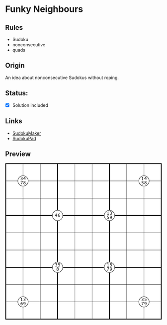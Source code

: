 # Funky Neighbours
## Rules
* Sudoku
* nonconsecutive
* quads

## Origin
An idea about nonconsecutive Sudokus without roping.

## Status:
* [X] Solution included

## Links
* [SudokuMaker](https://sudokumaker.app/?puzzle=N4IgZg9gTgtghgFwGoFMoGcCWEB2IBcIAjAHQCsJADCADQgAOArgF7MA2KBoOcMnhAMUY4A1gE8ABADkUmAOYALAEYRGGWiDiMEC6ARABhBVEzoAKhHoL0IzBoDGEGHxwJ9gIgJp0eGwkBlRgATCBFGCShGDnQJOHp6NjESAB0cTwB5KB0IOVw4NgSYwIArOHsUVwlA%2BUwEaLgoFAkcCAQJRxx0FHttTAA3FBTPKUYYJTRozBw2zCh7KIkYRnRWsYlIYUCY1o44ZYlcMolJiR1Gsvzo9DUoVRwqnDkThTOZuZQSBxQLggBtUF68ox%2BABmAC%2BNH%2BgP4AHZwZC2ECCEQ4SAAQj%2BABOFFoxH4MjYqEEABMBPRBAAbKTcQAOKn8AAsdIItIhqMJ%2BEZrJxmKZ%2BFhXPZYIFZPwlOFuJJ4v4%2BKlSN5MvhEt5YsVDN5LNVctl%2BCx2v5mvwQoN%2BrZIt1Bs5BpVpqV2oVNpBvOR2o1DuJ8vVTt55rdht5Ju5BEtvutgdFXu1Rt9rrDwbDAfZ9rDkoNPtjnrtvKj8e9EatvJTvrT7ND7MLYaT7OdFozBuz7ITIurvvrIsbtvzLt5cfZxZF%2BIAunR2ssoHBJrVfqAEGJ6PxKCiZ3OkXQGnJsB1fpQaNvt0QaPv90SaMfj7udwfL0eTzfz3urzfTzRgc-X-SaO-32QaN-vy--x%2BgFfj%2BIEAS%2Bn6Ab%2BIHkjQMEwdCNAIQh1I0ChKFwbBiFYchqG4Rh8HYbhaEDous78EQlCUXQgQoGAkw1BuXAgDwfD6M04SWJMcgaJMTBuPgPxDiASilCI5SBExS78CAjg0Q4EByYQTCsBwJBwIEgQGLgo7jq4WkwPQuDlAgAAUOAoAA7hIAAimBgGAaDGfpSiTIgG7oPphnma4JkAORQEQcC%2BTQEg-D824SPuEhEkOoVEMekUvpF9KxT8RLvtF37ReSA4DgAlHlADcKTKew7zqZp2kIGOE6eUZPnmVZtn2Y5elOC5PAIO5dXeaZ-lEEowWheFIVRTFIVpWNCVEsCqVEFlRAwZF0K5QVxU4KVqkVVpHTVbpCA9cZZmWTZdkOQ0bWjK5XXaYdPn%2BUSQUTWlCHRSh0UYqlwIYiF9IRfSRCpWQUVkAlZCzflRUlSwZVqRpO06bVTheUdjWnS1F0He113dcj9V9VARKDc9RKvUS71Ep9E30u99I-RIZCUKl9IJfSSX0ilkPrZt5Xw1VNWXSjDUnc151OdjnW4wZ%2BN%2BVAwJPcNZAZWQWVkDlE3kkt5KveS1KpdC73QvT1JM1z0MqbzlW7QLWPS71x1NWdrW2x1bm3Xj9v%2BcCxOK8rqvq6F0JZdCS3QitGv09CEXQoDZsbTDW189b%2B13aZaOi87zk4%2B7dtHb59iBUNYURfTRB6xN5MhcCr30gHPxqyF5LB5za3m7D238ynHuoyLTuY1nks50LfUFz7xchaX5ehZTVe0%2BHoUq43GXQhDrfxxbcNW4jgsy%2Bnffi1dg8dKnfn2I9Rc-El8UhUSgMTcCUV-b9VML-TushWHq1Q%2Bv7dJ9vtvDwdujMWl1XY3WPt3e6Z8x6X1GtNO%2BoVgSsxBkzCaZB3raw-jlOOPNN4Iz2kjXOwtHYYwPmAqWgD87ywvkteaN8Ur3wymzEKoNUrkgSjHEKJsv7cwTpbfBNsT571IaA7OECiEj29jQ0aWV0pfSyhzFhs0NZRSjh-T6ccQDghkpAycAkSJ0F4toLg2jlhiA4CY0iy58DzSsSCSgL4ZLonQFOHRUBzJQAIMCRxVR1x6J%2BO%2BHKKJHDuLQF4mCIBfE1BcQJfcL5vyfWCdADxFIIlRP8fub8CFEmshCSk0UPjqj%2BPiahAxoA8lhJsfuSJRSYmwPfMhMpbj8ll2orU34%2B5gJ6ySaEzx%2BBqTVPSXUuJmEcnlOSZU6kKEal%2BLqSU7JJEhJmIsfgUAWAHgcAADKTH4GAPInRQSghIqCIAA)
* [SudokuPad](https://sudokupad.app/cdula5w5il)

## Preview
![Preview](preview.png)
